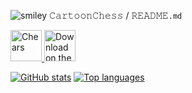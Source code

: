 ![smiley](https://api.iconify.design/octicon-smiley-16.svg?height=16) 𝙲𝚊𝚛𝚝𝚘𝚘𝚗𝙲𝚑𝚎𝚜𝚜 / 𝚁𝙴𝙰𝙳𝙼𝙴`.𝚖𝚍`

<a href="https://apps.apple.com/us/app/chears/id1442745863?itsct=apps_box&amp;itscg=30200"><img src="https://is3-ssl.mzstatic.com/image/thumb/Purple123/v4/d6/01/89/d6018949-ee26-bad4-76ac-956857cb8c3e/AppIcon-0-0-1x_U007emarketing-0-0-0-7-0-0-sRGB-0-0-0-GLES2_U002c0-512MB-85-220-0-0.png/540x540sr.jpg" width="50" alt="Chears"> <img src="https://tools.applemediaservices.com/api/badges/download-on-the-app-store/black/en-US?size=250x83&amp;releaseDate=1567036800&h=6a738906fe38c9ef6dc77883c42cdaf0" height="50" alt="Download on the App Store"></a>

[![GitHub stats](https://github-readme-stats.vercel.app/api?username=cartoonchess&count_private=true&show_icons=true&theme=buefy)](https://github.com/anuraghazra/github-readme-stats)
[![Top languages](https://github-readme-stats.vercel.app/api/top-langs/?username=cartoonchess&langs_count=10&layout=compact&theme=buefy)](https://github.com/anuraghazra/github-readme-stats)

<!--
**CartoonChess/CartoonChess** is a ✨ _special_ ✨ repository because its `README.md` (this file) appears on your GitHub profile.

Here are some ideas to get you started:

- 🔭 I’m currently working on ...
- 🌱 I’m currently learning ...
- 👯 I’m looking to collaborate on ...
- 🤔 I’m looking for help with ...
- 💬 Ask me about ...
- 📫 How to reach me: ...
- 😄 Pronouns: ...
- ⚡ Fun fact: ...
-->
